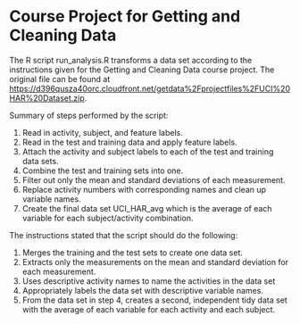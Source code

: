 # Course Project for Getting and Cleaning Data
The R script run_analysis.R transforms a data set according to the instructions given for the Getting and Cleaning Data course project.  The original file can be found at https://d396qusza40orc.cloudfront.net/getdata%2Fprojectfiles%2FUCI%20HAR%20Dataset.zip. 

Summary of steps performed by the script:  
1. Read in activity, subject, and feature labels.  
2. Read in the test and training data and apply feature labels.  
3. Attach the activity and subject labels to each of the test and training data sets.  
4. Combine the test and training sets into one.  
5. Filter out only the mean and standard deviations of each measurement.  
6. Replace activity numbers with corresponding names and clean up variable names.  
7. Create the final data set UCI_HAR_avg which is the average of each variable for each subject/activity combination.  


The instructions stated that the script should do the following:  
1. Merges the training and the test sets to create one data set.  
2. Extracts only the measurements on the mean and standard deviation for each measurement.   
3. Uses descriptive activity names to name the activities in the data set  
4. Appropriately labels the data set with descriptive variable names.   
5. From the data set in step 4, creates a second, independent tidy data set with the average of each variable for each activity and each subject.  

